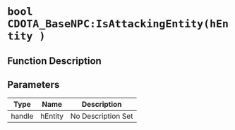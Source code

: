 # `bool CDOTA_BaseNPC:IsAttackingEntity(hEntity )`
## Function Description

## Parameters
Type|Name|Description
--|--|--
handle|hEntity|No Description Set
